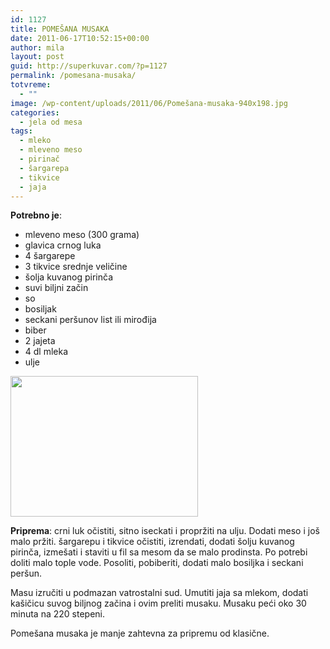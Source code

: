 ```yaml
---
id: 1127
title: POMEŠANA MUSAKA
date: 2011-06-17T10:52:15+00:00
author: mila
layout: post
guid: http://superkuvar.com/?p=1127
permalink: /pomesana-musaka/
totvreme:
  - ""
image: /wp-content/uploads/2011/06/Pomešana-musaka-940x198.jpg
categories:
  - jela od mesa
tags:
  - mleko
  - mleveno meso
  - pirinač
  - šargarepa
  - tikvice
  - jaja
---
```

**Potrebno je**:

  * mleveno meso (300 grama)
  * glavica crnog luka
  * 4 šargarepe
  * 3 tikvice srednje veličine
  * šolja kuvanog pirinča
  * suvi biljni začin
  * so
  * bosiljak
  * seckani peršunov list ili mirođija
  * biber
  * 2 jajeta
  * 4 dl mleka
  * ulje

<img class="alignnone size-medium wp-image-3208" title="Pomešana musaka" src="/wp-content/uploads/2011/06/Pomešana-musaka-1024x768.jpg" alt="" width="300" height="225" /> 

**Priprema**: crni luk očistiti, sitno iseckati i propržiti na ulju. Dodati meso i još malo pržiti. šargarepu i tikvice očistiti, izrendati, dodati šolju kuvanog pirinča, izmešati i staviti u fil sa mesom da se malo prodinsta. Po potrebi doliti malo tople vode. Posoliti, pobiberiti, dodati malo bosiljka i seckani peršun.

Masu izručiti u podmazan vatrostalni sud. Umutiti jaja sa mlekom, dodati kašičicu suvog biljnog začina i ovim preliti musaku. Musaku peći oko 30 minuta na 220 stepeni.

Pomešana musaka je manje zahtevna za pripremu od klasične.